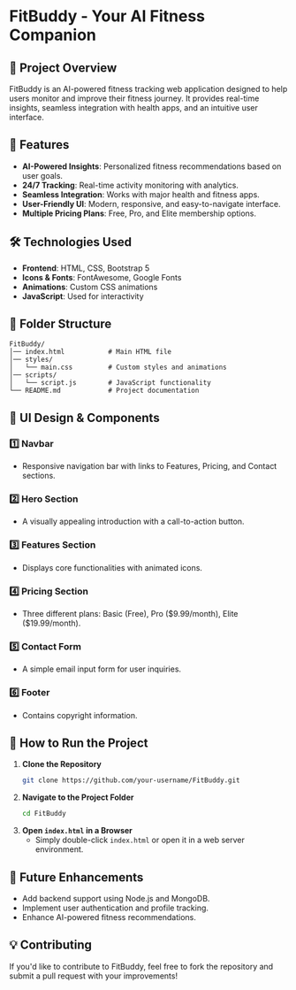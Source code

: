 # FitBuddy - Your AI Fitness Companion

## 📌 Project Overview

FitBuddy is an AI-powered fitness tracking web application designed to help users monitor and improve their fitness journey. It provides real-time insights, seamless integration with health apps, and an intuitive user interface.

## 🚀 Features

- **AI-Powered Insights**: Personalized fitness recommendations based on user goals.
- **24/7 Tracking**: Real-time activity monitoring with analytics.
- **Seamless Integration**: Works with major health and fitness apps.
- **User-Friendly UI**: Modern, responsive, and easy-to-navigate interface.
- **Multiple Pricing Plans**: Free, Pro, and Elite membership options.

## 🛠️ Technologies Used

- **Frontend**: HTML, CSS, Bootstrap 5
- **Icons & Fonts**: FontAwesome, Google Fonts
- **Animations**: Custom CSS animations
- **JavaScript**: Used for interactivity

## 📂 Folder Structure

```
FitBuddy/
│── index.html           # Main HTML file
│── styles/
│   └── main.css         # Custom styles and animations
│── scripts/
│   └── script.js        # JavaScript functionality
└── README.md            # Project documentation
```

## 🎨 UI Design & Components

### 1️⃣ **Navbar**

- Responsive navigation bar with links to Features, Pricing, and Contact sections.

### 2️⃣ **Hero Section**

- A visually appealing introduction with a call-to-action button.

### 3️⃣ **Features Section**

- Displays core functionalities with animated icons.

### 4️⃣ **Pricing Section**

- Three different plans: Basic (Free), Pro (\$9.99/month), Elite (\$19.99/month).

### 5️⃣ **Contact Form**

- A simple email input form for user inquiries.

### 6️⃣ **Footer**

- Contains copyright information.

## 🔧 How to Run the Project

1. **Clone the Repository**
   ```bash
   git clone https://github.com/your-username/FitBuddy.git
   ```
2. **Navigate to the Project Folder**
   ```bash
   cd FitBuddy
   ```
3. **Open ********`index.html`******** in a Browser**
   - Simply double-click `index.html` or open it in a web server environment.

## 📌 Future Enhancements

- Add backend support using Node.js and MongoDB.
- Implement user authentication and profile tracking.
- Enhance AI-powered fitness recommendations.

## 💡 Contributing

If you'd like to contribute to FitBuddy, feel free to fork the repository and submit a pull request with your improvements!


